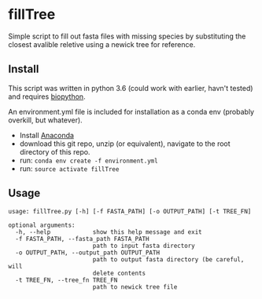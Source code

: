 # fillTree

Simple script to fill out fasta files with missing species by substituting the closest avalible reletive using a newick tree for reference.

## Install

This script was written in python 3.6 (could work with earlier, havn't tested) and requires [biopython](http://biopython.org/).

An environment.yml file is included for installation as a conda env (probably overkill, but whatever).

 - Install [Anaconda](https://www.anaconda.com/download/)
 - download this git repo, unzip (or equivalent), navigate to the root directory of this repo.
 - run: `conda env create -f environment.yml`
 - run: `source activate fillTree`
 
## Usage
 
```
usage: fillTree.py [-h] [-f FASTA_PATH] [-o OUTPUT_PATH] [-t TREE_FN]

optional arguments:
  -h, --help            show this help message and exit
  -f FASTA_PATH, --fasta_path FASTA_PATH
                        path to input fasta directory
  -o OUTPUT_PATH, --output_path OUTPUT_PATH
                        path to output fasta directory (be careful, will
                        delete contents
  -t TREE_FN, --tree_fn TREE_FN
                        path to newick tree file
```
